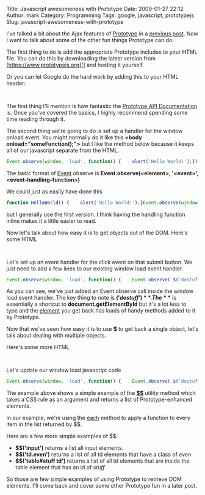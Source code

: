 Title: Javascript awesomeness with Prototype
Date: 2009-01-27 22:12
Author: mark
Category: Programming
Tags: google, javascript, prototypejs
Slug: javascript-awesomeness-with-prototype

I've talked a bit about the Ajax features of [Prototype][] in a
[previous post][]. Now I want to talk about some of the other fun things
Prototype can do.

The first thing to do is add the appropriate Prototype includes to your
HTML file. You can do this by downloading the latest version from
[https://www.prototypejs.org][] and hosting it yourself.

Or you can let Google do the hard work by adding this to your HTML
header:


~~~~ {.html name="code"}
    
~~~~



The first thing I'll mention is how fantastic the [Prototype API
Documentation][] is. Once you've covered the basics, I highly recommend
spending some time reading through it.

The second thing we're going to do is set up a handler for the window
onload event. You might normally do it like this **<body
onload="someFunction();"\>** but I like the method below because it
keeps all of our javascript separate from the HTML.


~~~~ {.js name="code"}
Event.observe(window, 'load', function() {    alert('Hello World!');});
~~~~



The basic format of [Event][].observe is **Event.observe(<element\>,
'<event\>', <event-handling-function\>)**

We could just as easily have done this


~~~~ {.js name="code"}
function HelloWorld() {    alert('Hello World!');}Event.observe(window, 'load', HelloWorld);
~~~~



but I generally use the first version. I think having the handling
function inline makes it a little easier to read.

Now let's talk about how easy it is to get objects out of the DOM.
Here's some HTML


~~~~ {.html name="code"}
        
~~~~



Let's set up an event handler for the click event on that submit button.
We just need to add a few lines to our existing window load event
handler.


~~~~ {.js name="code"}
Event.observe(window, 'load', function() {    Event.observe( $('dostuff'), 'click', function() {        alert('Hello World!');    });});
~~~~



As you can see, we've just added an Event.observe call inside the window
load event handler. The key thing to note is **$('dostuff')**. The **$**
is essentially a shortcut to **document.getElementById** but it's a lot
less to type and the [element][] you get back has loads of handy methods
added to it by Prototype.

Now that we've seen how easy it is to use **$** to get back a single
object, let's talk about dealing with multiple objects.

Here's some more HTML


~~~~ {.html name="code"}
                                                
~~~~



Let's update our window load javascript code


~~~~ {.js name="code"}
Event.observe(window, 'load', function() {    Event.observe( $('dostuff'), 'click', function() {        $$('input[type=checkbox]').each( function(elem) {            alert(elem.id);        });    });});
~~~~



The example above shows a simple example of the **[$$][]** utility
method which takes a CSS rule as an argument and returns a list of
Prototype-enhanced elements.

In our example, we're using the [each][] method to apply a function to
every item in the list returned by $$.

Here are a few more simple examples of $$:

-   **$$('input')** returns a list all input elements.
-   **$$('td.even')** returns a list of all td elements that have a
    class of *even*
-   **$$('table\#stuff td')** returns a list of all td elements that are
    inside the table element that has an id of *stuff*



So those are few simple examples of using Prototype to retrieve DOM
elements. I'll come back and cover some other Prototype fun in a later
post.

  [Prototype]: https://www.prototypejs.org/
  [previous post]: https://mark.biek.org/blog/2008/09/from-javascript-to-php-and-back-again/
  [https://www.prototypejs.org]: https://www.prototypejs.org
  [Prototype API Documentation]: https://www.prototypejs.org/api
  [Event]: https://www.prototypejs.org/api/event
  [element]: https://www.prototypejs.org/api/element
  [$$]: https://www.prototypejs.org/api/utility/dollar-dollar
  [each]: https://www.prototypejs.org/api/array#method-each

